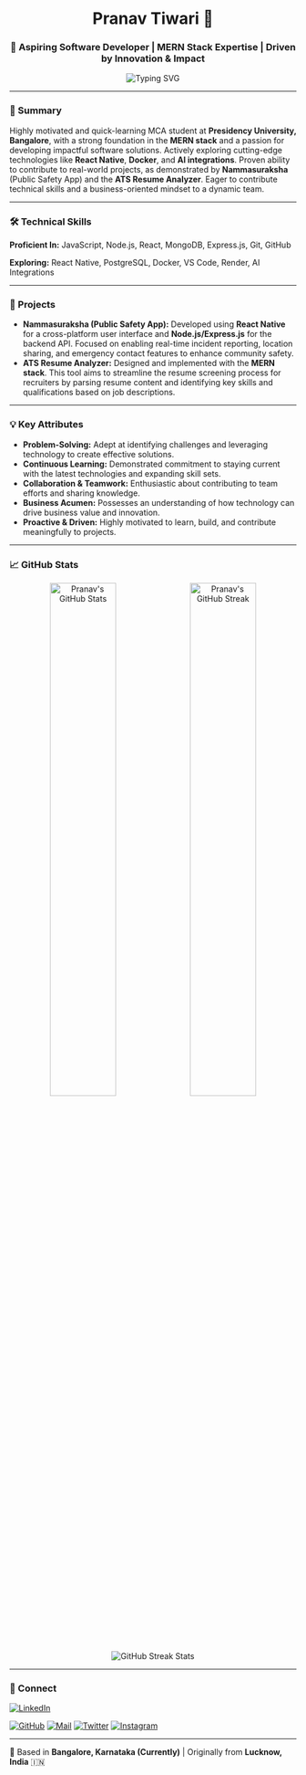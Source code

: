 <h1 align="center">Pranav Tiwari 👋</h1>
<h3 align="center">🚀 Aspiring Software Developer | MERN Stack Expertise | Driven by Innovation & Impact</h3>

<p align="center">
  <img src="https://readme-typing-svg.herokuapp.com?font=Fira+Code&pause=1000&center=true&vCenter=true&width=435&lines=Passionate+Developer+%F0%9F%92%BB;MERN+Stack+Proficient+%F0%9F%9A%80;Problem+Solver+%F0%9F%92%B8;Eager+to+Learn+%F0%9F%A7%AE;Team+Player+%F0%9F%AA%B1" alt="Typing SVG" />
</p>

---

### 🎯 Summary

Highly motivated and quick-learning MCA student at **Presidency University, Bangalore**, with a strong foundation in the **MERN stack** and a passion for developing impactful software solutions. Actively exploring cutting-edge technologies like **React Native**, **Docker**, and **AI integrations**. Proven ability to contribute to real-world projects, as demonstrated by **Nammasuraksha** (Public Safety App) and the **ATS Resume Analyzer**. Eager to contribute technical skills and a business-oriented mindset to a dynamic team.

---

### 🛠️ Technical Skills

**Proficient In:** JavaScript, Node.js, React, MongoDB, Express.js, Git, GitHub

**Exploring:** React Native, PostgreSQL, Docker, VS Code, Render, AI Integrations

---

### 💼 Projects

- **Nammasuraksha (Public Safety App):** Developed using **React Native** for a cross-platform user interface and **Node.js/Express.js** for the backend API. Focused on enabling real-time incident reporting, location sharing, and emergency contact features to enhance community safety.
- **ATS Resume Analyzer:** Designed and implemented with the **MERN stack**. This tool aims to streamline the resume screening process for recruiters by parsing resume content and identifying key skills and qualifications based on job descriptions.

---

### 💡 Key Attributes

- **Problem-Solving:** Adept at identifying challenges and leveraging technology to create effective solutions.
- **Continuous Learning:** Demonstrated commitment to staying current with the latest technologies and expanding skill sets.
- **Collaboration & Teamwork:** Enthusiastic about contributing to team efforts and sharing knowledge.
- **Business Acumen:** Possesses an understanding of how technology can drive business value and innovation.
- **Proactive & Driven:** Highly motivated to learn, build, and contribute meaningfully to projects.

---

### 📈 GitHub Stats

<p align="center">
  <img width="48%" src="https://github-readme-stats.vercel.app/api?username=prrrrnav&show_icons=true&theme=radical" alt="Pranav's GitHub Stats" />
  <img width="48%" src="https://github-readme-streak-stats.herokuapp.com?user=prrrrnav&theme=radical&hide_border=false" alt="Pranav's GitHub Streak" />
  <img src="https://streak-stats.demolab.com?user=prrrrnav&theme=radical&hide_border=false" alt="GitHub Streak Stats">
</p>

---

### 🔗 Connect

[![LinkedIn](https://img.shields.io/badge/-LinkedIn-0077B5?style=flat-square&logo=linkedin&logoColor=white)](https://www.linkedin.com/in/prrrranv)

[![GitHub](https://img.shields.io/badge/-GitHub-181717?style=flat-square&logo=github&logoColor=white)](https://github.com/prrrranv)
[![Mail](https://img.shields.io/badge/-Email-D14836?style=flat-square&logo=gmail&logoColor=white)](mailto:d.officialpranav@gmail.com)
[![Twitter](https://img.shields.io/badge/-Twitter-1DA1F2?style=flat-square&logo=twitter&logoColor=white)]((https://x.com/Prrrranvs))
[![Instagram](https://img.shields.io/badge/-Instagram-E4405F?style=flat-square&logo=instagram&logoColor=white)](https://instagram.com/prranavs)

---

📍 Based in **Bangalore, Karnataka (Currently)** | Originally from **Lucknow, India** 🇮🇳
